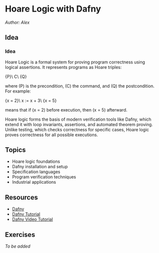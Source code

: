 # Hoare Logic with Dafny

*Author: Alex*

## Idea

### Idea

Hoare Logic is a formal system for proving program correctness using logical assertions. It represents programs as Hoare triples:

{P}\ C\ {Q}

where (P) is the precondition, (C) the command, and (Q) the postcondition. For example:

{x = 2}\ x := x + 3\ {x = 5}

means that if (x = 2) before execution, then (x = 5) afterward.

Hoare logic forms the basis of modern verification tools like Dafny, which extend it with loop invariants, assertions, and automated theorem proving. Unlike testing, which checks correctness for specific cases, Hoare logic proves correctness for all possible executions.


## Topics

- Hoare logic foundations
- Dafny installation and setup
- Specification languages
- Program verification techniques
- Industrial applications

## Resources

- [Dafny](https://github.com/dafny-lang/dafny)
- [Dafny Tutorial](https://dafny.org/dafny/OnlineTutorial/guide)
- [Dafny Video Tutorial](https://www.youtube.com/watch?v=oLS_y842fMc)

## Exercises

*To be added*
